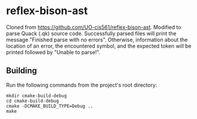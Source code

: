 # reflex-bison-ast

Cloned from https://github.com/UO-cis561/reflex-bison-ast. Modified to parse Quack (.qk) source code. 
Successfully parsed files will print the message "Finished parse with no errors". Otherwise, information about the location of an error, the encountered symbol, and the expected token will be printed followed by "Unable to parse!". 

## Building
Run the following commands from the project's root directory:
```
mkdir cmake-build-debug
cd cmake-build-debug
cmake -DCMAKE_BUILD_TYPE=Debug ..
make
```
